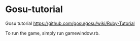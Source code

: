 # Gosu-tutorial
Gosu tutorial
https://github.com/gosu/gosu/wiki/Ruby-Tutorial

To run the game, simply run gamewindow.rb.
